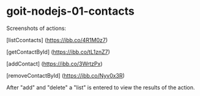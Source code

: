 # goit-nodejs-01-contacts

Screenshots of actions:

[listCcontacts] (https://ibb.co/4R1M0z7)

[getContactById] (https://ibb.co/tL1znZ7)

[addContact] (https://ibb.co/3WrtzPx)

[removeContactById] (https://ibb.co/Nyv0x3R)

After "add" and "delete" a "list" is entered to view the results of the action.